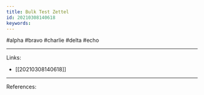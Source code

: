 ```yaml
---
title: Bulk Test Zettel
id: 20210308140618
keywords:
---
```

#alpha #bravo #charlie #delta #echo

---
Links:

- [[20210308140618]]

---
References:
